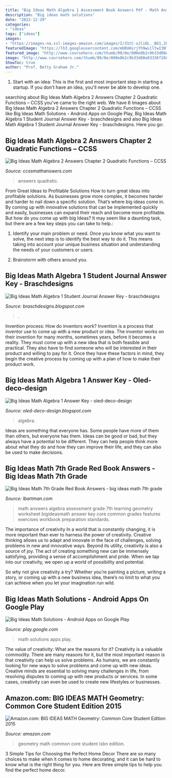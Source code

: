 ```yaml
---
title: "Big Ideas Math Algebra 1 Assessment Book Answers Pdf - Math Answers Algebra Assessment Grade 7th Learning Geometry Worksheet Bigideasmath Answer Key Core Common Grades Features Exercises Workbook Preparation Standards"
description: "Big ideas math solutions"
date: "2022-12-29"
categories:
- "ideas"
tags: ["ideas"]
images:
- "https://images-na.ssl-images-amazon.com/images/I/31tC-xJliOL._BO1,204,203,200_.jpg"
featuredImage: "https://lh3.googleusercontent.com/mbRUHirjYh9wLCltwI3NTLaB8WIkeFfx0URkVJTxyS4Mn6KAqpyYsKjXxjWzuDOWKA=h900"
featured_image: "http://www.coursehero.com/thumb/00/0e/000e0b2c9b33d08e83336f2689c92f57335e6391_180.jpg"
image: "http://www.coursehero.com/thumb/00/0e/000e0b2c9b33d08e83336f2689c92f57335e6391_180.jpg"
ShowToc: true
author: "Prof. Betty Graham Jr."
---
```



1. Start with an idea: This is the first and most important step in starting a startup. If you don't have an idea, you'll never be able to develop one. 

	

		
searching about Big Ideas Math Algebra 2 Answers Chapter 2 Quadratic Functions – CCSS you've came to the right web. We have 6 Images about Big Ideas Math Algebra 2 Answers Chapter 2 Quadratic Functions – CCSS like Big Ideas Math Solutions - Android Apps on Google Play, Big Ideas Math Algebra 1 Student Journal Answer Key - braschdesigns and also Big Ideas Math Algebra 1 Student Journal Answer Key - braschdesigns. Here you go:
		
    
## Big Ideas Math Algebra 2 Answers Chapter 2 Quadratic Functions – CCSS

<img loading=lazy src="https://ccssmathanswers.com/wp-content/uploads/2021/02/Big-Ideas-Math-Algebra-2-Answers-Chapter-2-Quadratic-Functions-2.3-Question-13.png" onerror="this.onerror=null;this.src='https://tse2.mm.bing.net/th?id=OIP.mtMTkz-jYsV9UklvxswoTAHaHW&amp;pid=15.1';" alt="Big Ideas Math Algebra 2 Answers Chapter 2 Quadratic Functions – CCSS">

_Source: ccssmathanswers.com_

>answers quadratic. 

	

From Great Ideas to Profitable Solutions
How to turn great ideas into profitable solutions. As businesses grow more complex, it becomes harder and harder to nail down a specific solution. That’s where big ideas come in. By coming up with innovative solutions that can be implemented quickly and easily, businesses can expand their reach and become more profitable.
But how do you come up with big Ideas? It may seem like a daunting task, but there are a few key steps you can take to help.:

1) Identify your main problem or need. Once you know what you want to solve, the next step is to identify the best way to do it. This means taking into account your unique business situation and understanding the needs of your customers or users.

2) Brainstorm with others around you.

    
## Big Ideas Math Algebra 1 Student Journal Answer Key - Braschdesigns

<img loading=lazy src="https://lh5.googleusercontent.com/proxy/ItFia3rzfDTYkjE04l996rcQlD9d9WGg0dH07RCV-Uhb_ncXgotPMqi6rorq_7W4t9DIrzQwCwGnEqOMjGpcyqf4I2rSmJ2OYQlcphH8TTKWvHy4p5ScpiqODIOtKiv-HSvVnizs172nbYlowlxsCw=w1200-h630-p-k-no-nu" onerror="this.onerror=null;this.src='https://tse4.mm.bing.net/th?id=OIP.Qm5PQ4D_Trn4hzUBKC7qFAHaGE&amp;pid=15.1';" alt="Big Ideas Math Algebra 1 Student Journal Answer Key - braschdesigns">

_Source: braschdesigns.blogspot.com_

>. 

	

Invention process: How do inventors work?
Invention is a process that inventor use to come up with a new product or idea. The inventor works on their invention for many months, sometimes years, before it becomes a reality. They must come up with a new idea that is both feasible and practical. They also have to find someone who will be interested in their product and willing to pay for it. Once they have these factors in mind, they begin the creative process by coming up with a plan of how to make their product work.

    
## Big Ideas Math Algebra 1 Answer Key - Oled-deco-design

<img loading=lazy src="http://www.coursehero.com/thumb/00/0e/000e0b2c9b33d08e83336f2689c92f57335e6391_180.jpg" onerror="this.onerror=null;this.src='https://tse4.mm.bing.net/th?id=OIP.jCqaTzsXZGyYUNFf5ktaXgAAAA&amp;pid=15.1';" alt="Big Ideas Math Algebra 1 Answer Key - oled-deco-design">

_Source: oled-deco-design.blogspot.com_

>algebra. 

	

Ideas are something that everyone has. Some people have more of them than others, but everyone has them. Ideas can be good or bad, but they always have a potential to be different. They can help people think more about what they do and how they can improve their life, and they can also be used to make decisions.

    
## Big Ideas Math 7th Grade Red Book Answers - Big Ideas Math 7th Grade

<img loading=lazy src="http://ca.bigideasmath.com/uploads/images/features/sa.png" onerror="this.onerror=null;this.src='https://tse2.mm.bing.net/th?id=OIP.Y9GefXIclw8GqGgkpJgGxQAAAA&amp;pid=15.1';" alt="Big Ideas Math 7th Grade Red Book Answers - big ideas math 7th grade">

_Source: lbartman.com_

>math answers algebra assessment grade 7th learning geometry worksheet bigideasmath answer key core common grades features exercises workbook preparation standards. 

	

The importance of creativity
In a world that is constantly changing, it is more important than ever to harness the power of creativity. Creative thinking allows us to adapt and innovate in the face of challenges, solving problems in new and innovative ways.
Beyond its utility, creativity is also a source of joy. The act of creating something new can be immensely satisfying, providing a sense of accomplishment and pride. When we tap into our creativity, we open up a world of possibility and potential.

So why not give creativity a try? Whether you’re painting a picture, writing a story, or coming up with a new business idea, there’s no limit to what you can achieve when you let your imagination run wild.

    
## Big Ideas Math Solutions - Android Apps On Google Play

<img loading=lazy src="https://lh3.googleusercontent.com/mbRUHirjYh9wLCltwI3NTLaB8WIkeFfx0URkVJTxyS4Mn6KAqpyYsKjXxjWzuDOWKA=h900" onerror="this.onerror=null;this.src='https://tse4.mm.bing.net/th?id=OIP.tVTiVKFIBa-yctCP16U3wwHaNL&amp;pid=15.1';" alt="Big Ideas Math Solutions - Android Apps on Google Play">

_Source: play.google.com_

>math solutions apps play. 

	

The value of creativity: What are the reasons for it?
Creativity is a valuable commodity. There are many reasons for it, but the most important reason is that creativity can help us solve problems. As humans, we are constantly looking for new ways to solve problems and come up with new ideas. Creative minds are essential to solving many challenges in life, from resolving disputes to coming up with new products or services. In some cases, creativity can even be used to create new lifestyles or businesses.

    
## Amazon.com: BIG IDEAS MATH Geometry: Common Core Student Edition 2015

<img loading=lazy src="https://images-na.ssl-images-amazon.com/images/I/31tC-xJliOL._BO1,204,203,200_.jpg" onerror="this.onerror=null;this.src='https://tse1.mm.bing.net/th?id=OIP.0gjtyCVY6LG3z3zpA3yiigAAAA&amp;pid=15.1';" alt="Amazon.com: BIG IDEAS MATH Geometry: Common Core Student Edition 2015">

_Source: amazon.com_

>geometry math common core student isbn edition. 

	

3 Simple Tips for Choosing the Perfect Home Decor
There are so many choices to make when it comes to home decorating, and it can be hard to know what is the right thing for you. Here are three simple tips to help you find the perfect home decor.

